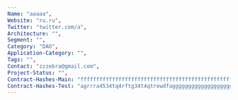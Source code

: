 ```yaml
--- 
Name: "aaaaa", 
Website: "ru.ru", 
Twitter: "twitter.com/a", 
Architecture: "",
Segment: "",
Category: "DAO",
Application-Category: "",
Tags: "",
Contact: "zzzebra@gmail.com",
Project-Status: "",
Contract-Hashes-Main: "ffffffffffffffffffffffffffffffffffffffffffffffffffffffffffffffff",
Contract-Hashes-Test: "agrrra4534tq4rftg34t4qtrewdfaggggggggggggggggggggggggggggggggggu",
--- 
```

<!--lang:en--> 

<!--lang:es--] 

<!--lang:de--] 

<!--lang:fr--] 

<!--lang:pl--] 

<!--lang:uk--] 

[!--lang:*--> 